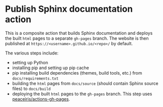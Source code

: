 # Publish Sphinx documentation action
This is a composite action that builds Sphinx documentation and deploys the built `html` pages to a separate `gh-pages` branch. The website is then published at `https://<username>.github.io/<repo>/` by default.

The various steps include:
* setting up Python
* installing pip and setting up pip cache
* pip installing build dependencies (themes, build tools, etc.) from `docs/requirements.txt`
* building the `html` pages from `docs/source` (should contain Sphinx source files) to `docs/build`
* deploying the built `html` pages to the `gh-pages` branch. This step uses [peaceiris/actions-gh-pages](https://github.com/peaceiris/actions-gh-pages).